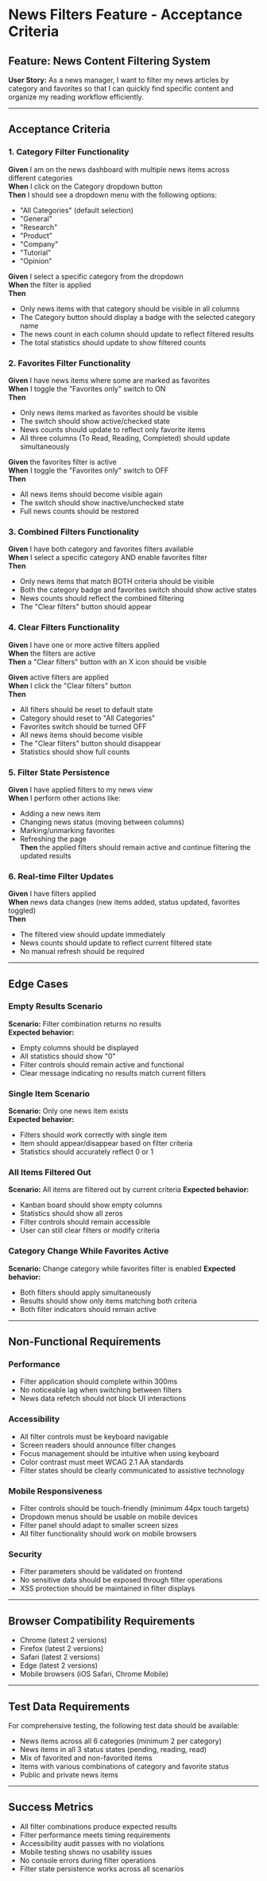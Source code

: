 # News Filters Feature - Acceptance Criteria

## Feature: News Content Filtering System
**User Story:** As a news manager, I want to filter my news articles by category and favorites so that I can quickly find specific content and organize my reading workflow efficiently.

---

## Acceptance Criteria

### 1. Category Filter Functionality
**Given** I am on the news dashboard with multiple news items across different categories  
**When** I click on the Category dropdown button  
**Then** I should see a dropdown menu with the following options:
- "All Categories" (default selection)
- "General" 
- "Research"
- "Product" 
- "Company"
- "Tutorial"
- "Opinion"

**Given** I select a specific category from the dropdown  
**When** the filter is applied  
**Then** 
- Only news items with that category should be visible in all columns
- The Category button should display a badge with the selected category name
- The news count in each column should update to reflect filtered results
- The total statistics should update to show filtered counts

### 2. Favorites Filter Functionality
**Given** I have news items where some are marked as favorites  
**When** I toggle the "Favorites only" switch to ON  
**Then**
- Only news items marked as favorites should be visible
- The switch should show active/checked state
- News counts should update to reflect only favorite items
- All three columns (To Read, Reading, Completed) should update simultaneously

**Given** the favorites filter is active  
**When** I toggle the "Favorites only" switch to OFF  
**Then** 
- All news items should become visible again
- The switch should show inactive/unchecked state
- Full news counts should be restored

### 3. Combined Filters Functionality
**Given** I have both category and favorites filters available  
**When** I select a specific category AND enable favorites filter  
**Then**
- Only news items that match BOTH criteria should be visible
- Both the category badge and favorites switch should show active states
- News counts should reflect the combined filtering
- The "Clear filters" button should appear

### 4. Clear Filters Functionality
**Given** I have one or more active filters applied  
**When** the filters are active  
**Then** a "Clear filters" button with an X icon should be visible

**Given** active filters are applied  
**When** I click the "Clear filters" button  
**Then**
- All filters should be reset to default state
- Category should reset to "All Categories" 
- Favorites switch should be turned OFF
- All news items should become visible
- The "Clear filters" button should disappear
- Statistics should show full counts

### 5. Filter State Persistence
**Given** I have applied filters to my news view  
**When** I perform other actions like:
- Adding a new news item
- Changing news status (moving between columns)
- Marking/unmarking favorites
- Refreshing the page  
**Then** the applied filters should remain active and continue filtering the updated results

### 6. Real-time Filter Updates
**Given** I have filters applied  
**When** news data changes (new items added, status updated, favorites toggled)  
**Then** 
- The filtered view should update immediately
- News counts should update to reflect current filtered state
- No manual refresh should be required

---

## Edge Cases

### Empty Results Scenario
**Scenario:** Filter combination returns no results  
**Expected behavior:** 
- Empty columns should be displayed
- All statistics should show "0"
- Filter controls should remain active and functional
- Clear message indicating no results match current filters

### Single Item Scenario  
**Scenario:** Only one news item exists  
**Expected behavior:**
- Filters should work correctly with single item
- Item should appear/disappear based on filter criteria
- Statistics should accurately reflect 0 or 1

### All Items Filtered Out
**Scenario:** All items are filtered out by current criteria
**Expected behavior:**
- Kanban board should show empty columns
- Statistics should show all zeros
- Filter controls should remain accessible
- User can still clear filters or modify criteria

### Category Change While Favorites Active
**Scenario:** Change category while favorites filter is enabled
**Expected behavior:**
- Both filters should apply simultaneously
- Results should show only items matching both criteria
- Both filter indicators should remain active

---

## Non-Functional Requirements

### Performance
- Filter application should complete within 300ms
- No noticeable lag when switching between filters
- News data refetch should not block UI interactions

### Accessibility  
- All filter controls must be keyboard navigable
- Screen readers should announce filter changes
- Focus management should be intuitive when using keyboard
- Color contrast must meet WCAG 2.1 AA standards
- Filter states should be clearly communicated to assistive technology

### Mobile Responsiveness
- Filter controls should be touch-friendly (minimum 44px touch targets)
- Dropdown menus should be usable on mobile devices
- Filter panel should adapt to smaller screen sizes
- All filter functionality should work on mobile browsers

### Security
- Filter parameters should be validated on frontend
- No sensitive data should be exposed through filter operations
- XSS protection should be maintained in filter displays

---

## Browser Compatibility Requirements
- Chrome (latest 2 versions)
- Firefox (latest 2 versions)  
- Safari (latest 2 versions)
- Edge (latest 2 versions)
- Mobile browsers (iOS Safari, Chrome Mobile)

---

## Test Data Requirements
For comprehensive testing, the following test data should be available:
- News items across all 6 categories (minimum 2 per category)
- News items in all 3 status states (pending, reading, read)
- Mix of favorited and non-favorited items
- Items with various combinations of category and favorite status
- Public and private news items

---

## Success Metrics
- All filter combinations produce expected results
- Filter performance meets timing requirements
- Accessibility audit passes with no violations
- Mobile testing shows no usability issues
- No console errors during filter operations
- Filter state persistence works across all scenarios

